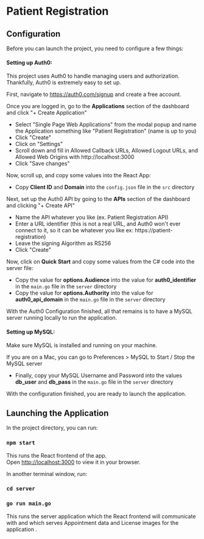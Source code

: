 # Patient Registration

## Configuration

Before you can launch the project, you need to configure a few things:

#### Setting up Auth0:

This project uses Auth0 to handle managing users and authorization.
Thankfully, Auth0 is extremely easy to set up.

First, navigate to https://auth0.com/signup and create a free account.

Once you are logged in, go to the **Applications** section of the dashboard and click "+ Create Application"
* Select "Single Page Web Applications" from the modal popup and name the Application something like "Patient Registration" (name is up to you)
* Click "Create"
* Click on "Settings"
* Scroll down and fill in Allowed Callback URLs, Allowed Logout URLs, and Allowed Web Origins with http://localhost:3000
* Click "Save changes"

Now, scroll up, and copy some values into the React App:
* Copy **Client ID** and **Domain** into the `config.json` file in the `src` directory

Next, set up the Auth0 API by going to the **APIs** section of the dashboard and clicking "+ Create API"
* Name the API whatever you like (ex. Patient Registration API)
* Enter a URL identifier (this is not a real URL, and Auth0 won't ever connect to it, so it can be whatever you like ex: https://patient-registration)
* Leave the signing Algorithm as RS256
* Click "Create"

Now, click on **Quick Start** and copy some values from the C# code into the server file:
* Copy the value for **options.Audience** into the value for **auth0_identifier** in the `main.go` file in the `server` directory
* Copy the value for **options.Authority** into the value for **auth0_api_domain** in the `main.go` file in the `server` directory

With the Auth0 Configuration finished, all that remains is to have a MySQL server running locally to run the application.

#### Setting up MySQL:

Make sure MySQL is installed and running on your machine.

If you are on a Mac, you can go to Preferences > MySQL to Start / Stop the MySQL server

* Finally, copy your MySQL Username and Password into the values **db_user** and **db_pass** in the `main.go` file in the `server` directory

With the configuration finished, you are ready to launch the application.

## Launching the Application

In the project directory, you can run:

### `npm start`

This runs the React frontend of the app.\
Open [http://localhost:3000](http://localhost:3000) to view it in your browser.

In another terminal window, run:
### `cd server`
### `go run main.go`

This runs the server application which the React frontend will communicate with and which serves Appointment data and License images for the application .

